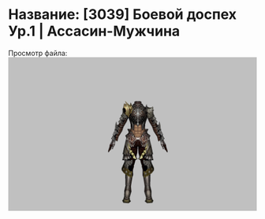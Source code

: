 # Название: [3039] Боевой доспех Ур.1 | Ассасин-Мужчина

Просмотр файла:
![p060002.png](p060002.png)